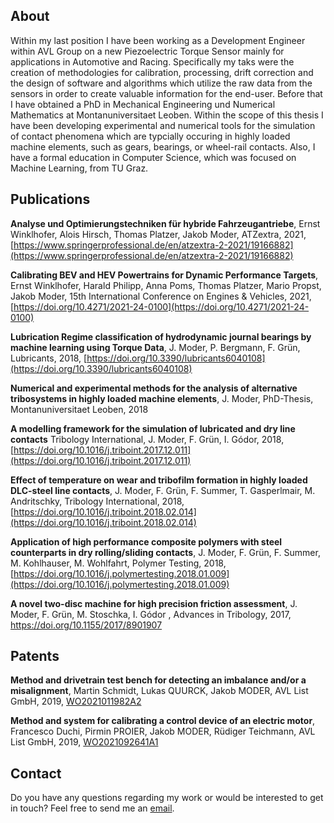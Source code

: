 

## About
Within my last position I have been working as a Development Engineer within AVL Group on a new Piezoelectric Torque Sensor mainly for applications in Automotive and Racing. Specifically my taks were the creation of methodologies for calibration, processing, drift correction and the design of software and algorithms which utilize the raw data from the sensors in order to create valuable information for the end-user.
Before that I have obtained a PhD in Mechanical Engineering und Numerical Mathematics at Montanuniversitaet Leoben. Within the scope of this thesis I have been developing experimental and numerical tools for the simulation of contact phenomena which are typcially occuring in highly loaded machine elements, such as gears, bearings, or wheel-rail contacts. Also, I have a formal education in Computer Science, which was focused on Machine Learning, from TU Graz.

## Publications

**Analyse und Optimierungstechniken für hybride Fahrzeugantriebe**, Ernst Winklhofer, Alois Hirsch, Thomas Platzer, Jakob Moder, ATZextra, 2021, [https://www.springerprofessional.de/en/atzextra-2-2021/19166882](https://www.springerprofessional.de/en/atzextra-2-2021/19166882)

**Calibrating BEV and HEV Powertrains for Dynamic Performance Targets**,  Ernst Winklhofer, Harald Philipp, Anna Poms, Thomas Platzer, Mario Propst, Jakob Moder, 15th International Conference on Engines & Vehicles, 2021, [https://doi.org/10.4271/2021-24-0100](https://doi.org/10.4271/2021-24-0100)

**Lubrication Regime classification of hydrodynamic journal bearings by machine learning using Torque Data**, J. Moder, P. Bergmann, F. Grün, Lubricants, 2018, [https://doi.org/10.3390/lubricants6040108](https://doi.org/10.3390/lubricants6040108)

**Numerical and experimental methods for the analysis of alternative tribosystems in highly loaded machine elements**, J. Moder, PhD-Thesis, Montanuniversitaet Leoben, 2018

**A modelling framework for the simulation of lubricated and dry line contacts** Tribology International, J. Moder, F. Grün, I. Gódor, 2018, [https://doi.org/10.1016/j.triboint.2017.12.011](https://doi.org/10.1016/j.triboint.2017.12.011)

**Effect of temperature on wear and tribofilm formation in highly loaded DLC-steel line contacts**, J. Moder, F. Grün, F. Summer, T. Gasperlmair, M. Andritschky, Tribology International, 2018, [https://doi.org/10.1016/j.triboint.2018.02.014](https://doi.org/10.1016/j.triboint.2018.02.014)

**Application of high performance composite polymers with steel counterparts in dry rolling/sliding contacts**, 
J. Moder, F. Grün, F. Summer, M. Kohlhauser, M. Wohlfahrt, Polymer Testing, 2018, [https://doi.org/10.1016/j.polymertesting.2018.01.009](https://doi.org/10.1016/j.polymertesting.2018.01.009)

**A novel two-disc machine for high precision friction assessment**, J. Moder, F. Grün, M. Stoschka, I. Gódor , Advances in Tribology, 2017, [https://doi.org/10.1155/2017/8901907
](https://doi.org/10.1155/2017/8901907)


## Patents

**Method and drivetrain test bench for detecting an imbalance and/or a misalignment**,  Martin Schmidt, Lukas QUURCK, Jakob MODER, AVL List GmbH, 2019, [WO2021011982A2](https://patentimages.storage.googleapis.com/de/df/b3/f7e48e6cd47da6/WO2021011982A2.pdf)

**Method and system for calibrating a control device of an electric motor**, Francesco Duchi, Pirmin PROIER, Jakob MODER, Rüdiger Teichmann, AVL List GmbH, 2019, [WO2021092641A1](https://patentimages.storage.googleapis.com/63/ed/e0/833bb8cba1b8e9/WO2021092641A1.pdf)


## Contact
Do you have any questions regarding my work or would be interested to get in touch?
Feel free to send me an [email](mailto:moder.jakob@gmail.com).
